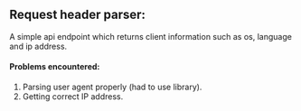 ## Request header parser:

A simple api endpoint which returns client information such as os, language and ip address.

#### Problems encountered:

1.  Parsing user agent properly (had to use library).
2.  Getting correct IP address.
